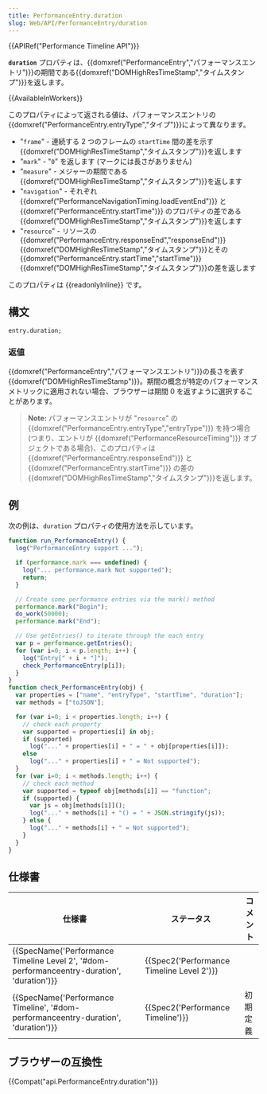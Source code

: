 ```yaml
---
title: PerformanceEntry.duration
slug: Web/API/PerformanceEntry/duration
---
```


{{APIRef("Performance Timeline API")}}

**`duration`** プロパティは、{{domxref("PerformanceEntry","パフォーマンスエントリ")}}の期間である{{domxref("DOMHighResTimeStamp","タイムスタンプ")}}を返します。

{{AvailableInWorkers}}

このプロパティによって返される値は、パフォーマンスエントリの{{domxref("PerformanceEntry.entryType","タイプ")}}によって異なります。

- "`frame`" - 連続する 2 つのフレームの `startTime` 間の差を示す{{domxref("DOMHighResTimeStamp","タイムスタンプ")}}を返します
- "`mark`" - "`0`" を返します (マークには長さがありません)
- "`measure`" - メジャーの期間である{{domxref("DOMHighResTimeStamp","タイムスタンプ")}}を返します
- "`navigation`" - それぞれ {{domxref("PerformanceNavigationTiming.loadEventEnd")}} と {{domxref("PerformanceEntry.startTime")}} のプロパティの差である{{domxref("DOMHighResTimeStamp","タイムスタンプ")}}を返します
- "`resource`" - リソースの {{domxref("PerformanceEntry.responseEnd","responseEnd")}} {{domxref("DOMHighResTimeStamp","タイムスタンプ")}}とその {{domxref("PerformanceEntry.startTime","startTime")}} {{domxref("DOMHighResTimeStamp","タイムスタンプ")}}の差を返します

このプロパティは {{readonlyInline}} です。

## 構文

```
entry.duration;
```

### 返値

{{domxref("PerformanceEntry","パフォーマンスエントリ")}}の長さを表す {{domxref("DOMHighResTimeStamp")}}。期間の概念が特定のパフォーマンスメトリックに適用されない場合、ブラウザーは期間 0 を返すように選択することがあります。

> **Note:** パフォーマンスエントリが "`resource`" の {{domxref("PerformanceEntry.entryType","entryType")}} を持つ場合 (つまり、エントリが {{domxref("PerformanceResourceTiming")}} オブジェクトである場合)、このプロパティは {{domxref("PerformanceEntry.responseEnd")}} と {{domxref("PerformanceEntry.startTime")}} の差の{{domxref("DOMHighResTimeStamp","タイムスタンプ")}}を返します。

## 例

次の例は、`duration` プロパティの使用方法を示しています。

```js
function run_PerformanceEntry() {
  log("PerformanceEntry support ...");

  if (performance.mark === undefined) {
    log("... performance.mark Not supported");
    return;
  }

  // Create some performance entries via the mark() method
  performance.mark("Begin");
  do_work(50000);
  performance.mark("End");

  // Use getEntries() to iterate through the each entry
  var p = performance.getEntries();
  for (var i=0; i < p.length; i++) {
    log("Entry[" + i + "]");
    check_PerformanceEntry(p[i]);
  }
}
function check_PerformanceEntry(obj) {
  var properties = ["name", "entryType", "startTime", "duration"];
  var methods = ["toJSON"];

  for (var i=0; i < properties.length; i++) {
    // check each property
    var supported = properties[i] in obj;
    if (supported)
      log("..." + properties[i] + " = " + obj[properties[i]]);
    else
      log("..." + properties[i] + " = Not supported");
  }
  for (var i=0; i < methods.length; i++) {
    // check each method
    var supported = typeof obj[methods[i]] == "function";
    if (supported) {
      var js = obj[methods[i]]();
      log("..." + methods[i] + "() = " + JSON.stringify(js));
    } else {
      log("..." + methods[i] + " = Not supported");
    }
  }
}
```

## 仕様書

| 仕様書                                                                                                                   | ステータス                                               | コメント |
| ------------------------------------------------------------------------------------------------------------------------ | -------------------------------------------------------- | -------- |
| {{SpecName('Performance Timeline Level 2', '#dom-performanceentry-duration', 'duration')}} | {{Spec2('Performance Timeline Level 2')}} |          |
| {{SpecName('Performance Timeline', '#dom-performanceentry-duration', 'duration')}}             | {{Spec2('Performance Timeline')}}             | 初期定義 |

## ブラウザーの互換性

{{Compat("api.PerformanceEntry.duration")}}
